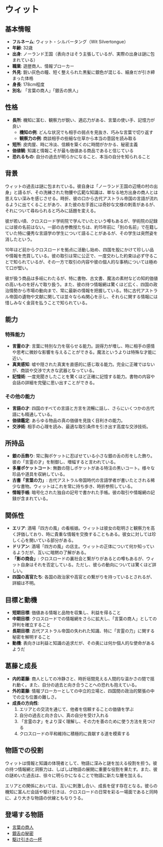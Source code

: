 # ウィット

## 基本情報

- **フルネーム**: ウィット・シルバータング（Wit Silvertongue）
- **年齢**: 32歳
- **出身**: ノーランド王国（表向きはそう主張しているが、実際の出身は謎に包まれている）
- **職業**: 遊歴商人、情報ブローカー
- **外見**: 鋭い灰色の瞳、短く整えられた黒髪に銀色が混じる、細身だが引き締まった体格
- **身長**: 178cm程度
- **別名**: 「言葉の商人」「銀舌の旅人」

## 性格

- **長所**: 機知に富む、観察力が鋭い、適応力がある、言葉の使い手、記憶力が良い
  - **機知の例**: どんな状況でも相手の弱点を見抜き、巧みな言葉で切り返す
  - **観察力の例**: 商談相手の些細な仕草から本当の意図を読み取る
- **短所**: 皮肉屋、時に冷淡、信頼を築くのに時間がかかる、秘密主義
- **価値観**: 知識と情報こそが最も価値ある商品であると信じている
- **恐れるもの**: 自分の過去が明らかになること、本当の自分を知られること

## 背景

ウィットの過去は謎に包まれている。彼自身は「ノーランド王国の辺境の村の出身」と語るが、その洗練された物腰や広範な知識は、単なる地方出身の商人とは思えない深みを感じさせる。時折、彼の口から古代アストラル帝国の言語が流れるように出てくることがあり、また彼の左手首には奇妙な文様の刺青があるが、それについて尋ねられると巧みに話題を変える。

彼が若い頃、クロスロード学術院で学んでいたという噂もあるが、学術院の記録には彼の名前はない。一部の古参教授たちは、約15年前に「別の名前」で在籍していた特に優秀な言語学の学生について語ることがあるが、その学生は突然姿を消したという。

10年ほど前からクロスロードを拠点に活動し始め、四国を股にかけて珍しい品や情報を売買している。彼の取引は常に公正で、一度交わした約束は必ず守ることで知られているが、その一方で取引の内容や彼の個人的な事柄については極めて口が堅い。

彼が扱う商品は多岐にわたるが、特に書物、古文書、魔法の素材などの知的価値の高いものを好んで取り扱う。また、彼の持つ情報網は驚くほど広く、四国の政治情勢から市場の動向まで、常に最新の情報を把握している。特に古代アストラル帝国の遺物や文献に関しては並々ならぬ関心を示し、それらに関する情報には惜しみなく金貨を払うことで知られている。

## 能力

### 特殊能力

- **言霊の才**: 言葉に特別な力を宿らせる能力。説得力が増し、時に相手の感情や思考に微妙な影響を与えることができる。魔法というよりは特殊な才能に近い。
- **真実感知**: 嘘や隠された真実を直感的に感じ取る能力。完全に正確ではないが、商談や交渉で大きな武器となっている。
- **記憶術**: 一度見聞きしたことを驚くほど正確に記憶する能力。書物の内容や会話の詳細を完璧に思い出すことができる。

### その他の能力

- **言語の才**: 四国のすべての言語と方言を流暢に話し、さらにいくつかの古代語にも精通している。
- **価値鑑定**: あらゆる物品の真の価値を見抜く目利きの能力。
- **交渉術**: 相手の心理を読み、最適な取引条件を引き出す高度な交渉技術。

## 所持品

- **銀の舌飾り**: 常に胸ポケットに忍ばせている小さな銀の舌の形をした飾り。彼の「言霊の才」を制御し、増幅すると言われている。
- **多層ポケットコート**: 無数の隠しポケットがある特注の黒いコート。様々な珍品や道具を収納している。
- **古書「言葉の力」**: 古代アストラル帝国時代の言語学者が書いたとされる稀少な書物。ウィットはこれを常に持ち歩き、時折参照している。
- **情報手帳**: 暗号化された独自の記号で書かれた手帳。彼の取引や情報網の記録が含まれている。

## 関係性

- **エリア**: 酒場「四方の風」の看板娘。ウィットは彼女の聡明さと観察力を高く評価しており、時に貴重な情報を交換することもある。彼女に対しては珍しく心を開いている部分がある。
- **ドリアン**: 酒場「四方の風」の店主。ウィットの正体について何か知っているようだが、互いに暗黙の了解がある。
- **「影の商会」**: クロスロードの裏社会と繋がりがあるとの噂もあるが、ウィット自身はそれを否定している。ただし、彼らの動向については驚くほど詳しい。
- **四国の高官たち**: 各国の政治家や高官との繋がりを持っているとされるが、詳細は不明。

## 目標と動機

- **短期目標**: 価値ある情報と品物を収集し、利益を得ること
- **中期目標**: クロスロードでの情報網をさらに拡大し、「言葉の商人」としての評判を確立すること
- **長期目標**: 古代アストラル帝国の失われた知識、特に「言霊の力」に関する秘密を解明すること
- **動機**: 表向きは利益と知識の追求だが、その奥には何か個人的な使命があるようだ

## 葛藤と成長

- **内的葛藤**: 商人としての冷静さと、時折垣間見える人間的な温かさの間で揺れ動く。また、自分の過去と向き合うことへの恐れも抱えている。
- **外的葛藤**: 情報ブローカーとしての中立的立場と、四国間の政治的緊張の中での立ち位置の難しさ。
- **成長の方向性**: 
  1. エリアとの交流を通じて、他者を信頼することの価値を学ぶ
  2. 自分の過去と向き合い、真の自分を受け入れる
  3. 「言霊の才」をより深く理解し、その力を善のために使う方法を見つける
  4. クロスロードの平和維持に積極的に貢献する道を模索する

## 物語での役割

ウィットは情報と知識の体現者として、物語に深みと謎を加える役割を担う。彼の持つ情報網と洞察力は、しばしば物語の展開に重要な役割を果たす。また、彼の謎めいた過去は、徐々に明らかになることで物語に新たな層を加える。

エリアとの関係においては、互いに刺激し合い、成長を促す存在となる。彼らの機知に富んだ会話や駆け引きは、クロスロードの日常を彩る一場面であると同時に、より大きな物語の伏線ともなりうる。

## 登場する物語

- [言葉の商人](/stories/urban_life/word_merchant.md)
- [銀舌の秘密](/stories/urban_life/silver_tongue_secret.md)
- [駆け引きの一杯](/stories/urban_life/wit_and_eria_banter_revised.md)